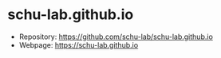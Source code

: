 # schu-lab.github.io

* Repository: https://github.com/schu-lab/schu-lab.github.io
* Webpage: https://schu-lab.github.io
